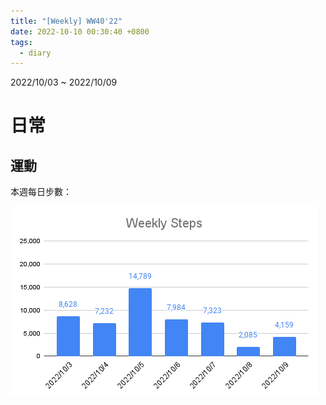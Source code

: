 ```yaml
---
title: "[Weekly] WW40'22"
date: 2022-10-10 00:30:40 +0800
tags:
  - diary
---
```


2022/10/03 ~ 2022/10/09

# 日常

## 運動

本週每日步數：

![WW40](/assets/WW40.png)